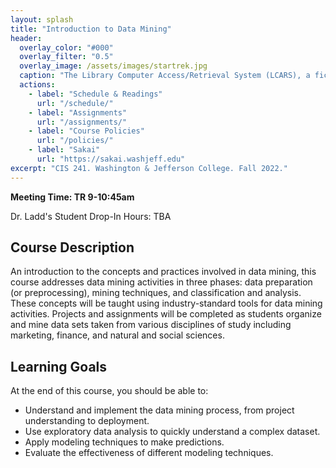 ```yaml
---
layout: splash
title: "Introduction to Data Mining"
header:
  overlay_color: "#000"
  overlay_filter: "0.5"
  overlay_image: /assets/images/startrek.jpg
  caption: "The Library Computer Access/Retrieval System (LCARS), a fictional operating system and data analysis interface from Star Trek: The Next Generation"
  actions:
    - label: "Schedule & Readings"
      url: "/schedule/"
    - label: "Assignments"
      url: "/assignments/"
    - label: "Course Policies"
      url: "/policies/"
    - label: "Sakai"
      url: "https://sakai.washjeff.edu"
excerpt: "CIS 241. Washington & Jefferson College. Fall 2022."
---
```


**Meeting Time: TR 9-10:45am**

Dr. Ladd's Student Drop-In Hours: TBA

## Course Description

An introduction to the concepts and practices involved in data mining, this course addresses data mining activities in three phases: data preparation (or preprocessing), mining techniques, and classification and analysis. These concepts will be taught using industry-standard tools for data mining activities. Projects and assignments will be completed as students organize and mine data sets taken from various disciplines of study including marketing, finance, and natural and social sciences. 

## Learning Goals

At the end of this course, you should be able to:

- Understand and implement the data mining process, from project understanding to deployment.
- Use exploratory data analysis to quickly understand a complex dataset.
- Apply modeling techniques to make predictions.
- Evaluate the effectiveness of different modeling techniques.
